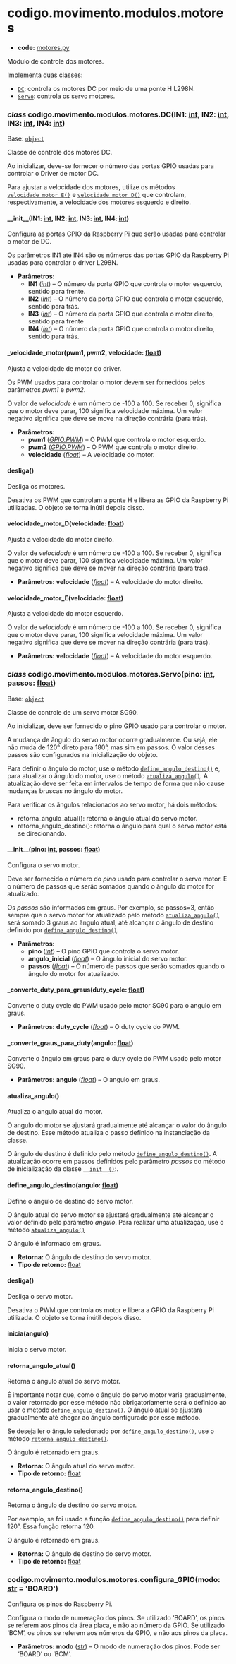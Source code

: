 <a id="codigo-movimento-modulos-motores"></a>

# codigo.movimento.modulos.motores

* **code:**
  [motores.py](../../../../codigo/movimento/modulos/motores.py)

<a id="module-codigo.movimento.modulos.motores"></a>

Módulo de controle dos motores.

Implementa duas classes:

* [`DC`](#codigo.movimento.modulos.motores.DC): controla os motores DC por meio de uma ponte H L298N.
* [`Servo`](#codigo.movimento.modulos.motores.Servo): controla os servo motores.

<a id="codigo.movimento.modulos.motores.DC"></a>

### *class* codigo.movimento.modulos.motores.DC(IN1: [int](https://docs.python.org/3/library/functions.html#int), IN2: [int](https://docs.python.org/3/library/functions.html#int), IN3: [int](https://docs.python.org/3/library/functions.html#int), IN4: [int](https://docs.python.org/3/library/functions.html#int))

Base: [`object`](https://docs.python.org/3/library/functions.html#object)

Classe de controle dos motores DC.

Ao inicializar, deve-se fornecer o número das portas GPIO usadas para controlar o Driver de motor DC.

Para ajustar a velocidade dos motores, utilize os métodos [`velocidade_motor_E()`](#codigo.movimento.modulos.motores.DC.velocidade_motor_E) e [`velocidade_motor_D()`](#codigo.movimento.modulos.motores.DC.velocidade_motor_D)
que controlam, respectivamente, a velocidade dos motores esquerdo e direito.

<a id="codigo.movimento.modulos.motores.DC.__init__"></a>

#### \_\_init_\_(IN1: [int](https://docs.python.org/3/library/functions.html#int), IN2: [int](https://docs.python.org/3/library/functions.html#int), IN3: [int](https://docs.python.org/3/library/functions.html#int), IN4: [int](https://docs.python.org/3/library/functions.html#int))

Configura as portas GPIO da Raspberry Pi que serão usadas para controlar o motor de DC.

Os parâmetros IN1 até IN4 são os números das portas GPIO da Raspberry Pi usadas para controlar o driver L298N.

* **Parâmetros:**
  * **IN1** ([*int*](https://docs.python.org/3/library/functions.html#int)) – O número da porta GPIO que controla o motor esquerdo, sentido para frente.
  * **IN2** ([*int*](https://docs.python.org/3/library/functions.html#int)) – O número da porta GPIO que controla o motor esquerdo, sentido para trás.
  * **IN3** ([*int*](https://docs.python.org/3/library/functions.html#int)) – O número da porta GPIO que controla o motor direito, sentido para frente
  * **IN4** ([*int*](https://docs.python.org/3/library/functions.html#int)) – O número da porta GPIO que controla o motor direito, sentido para trás.

<a id="codigo.movimento.modulos.motores.DC._velocidade_motor"></a>

#### \_velocidade_motor(pwm1, pwm2, velocidade: [float](https://docs.python.org/3/library/functions.html#float))

Ajusta a velocidade de motor do driver.

Os PWM usados para controlar o motor devem ser fornecidos pelos parâmetros *pwm1* e *pwm2*.

O valor de *velocidade* é um número de -100 a 100. Se receber 0, significa que o motor deve parar,
100 significa velocidade máxima. Um valor negativo significa que deve se move na direção
contrária (para trás).

* **Parâmetros:**
  * **pwm1** ([*GPIO.PWM*](codigo.movimento.fake_RPi.RPi.GPIO.md#codigo.movimento.fake_RPi.RPi.GPIO.PWM)) – O PWM que controla o motor esquerdo.
  * **pwm2** ([*GPIO.PWM*](codigo.movimento.fake_RPi.RPi.GPIO.md#codigo.movimento.fake_RPi.RPi.GPIO.PWM)) – O PWM que controla o motor direito.
  * **velocidade** ([*float*](https://docs.python.org/3/library/functions.html#float)) – A velocidade do motor.

<a id="codigo.movimento.modulos.motores.DC.desliga"></a>

#### desliga()

Desliga os motores.

Desativa os PWM que controlam a ponte H e libera as GPIO da Raspberry Pi utilizadas. O objeto se torna
inútil depois disso.

<a id="codigo.movimento.modulos.motores.DC.velocidade_motor_D"></a>

#### velocidade_motor_D(velocidade: [float](https://docs.python.org/3/library/functions.html#float))

Ajusta a velocidade do motor direito.

O valor de *velocidade* é um número de -100 a 100. Se receber 0, significa que o motor deve parar,
100 significa velocidade máxima. Um valor negativo significa que deve se mover na direção
contrária (para trás).

* **Parâmetros:**
  **velocidade** ([*float*](https://docs.python.org/3/library/functions.html#float)) – A velocidade do motor direito.

<a id="codigo.movimento.modulos.motores.DC.velocidade_motor_E"></a>

#### velocidade_motor_E(velocidade: [float](https://docs.python.org/3/library/functions.html#float))

Ajusta a velocidade do motor esquerdo.

O valor de *velocidade* é um número de -100 a 100. Se receber 0, significa que o motor deve parar,
100 significa velocidade máxima. Um valor negativo significa que deve se mover na direção
contrária (para trás).

* **Parâmetros:**
  **velocidade** ([*float*](https://docs.python.org/3/library/functions.html#float)) – A velocidade do motor esquerdo.

<a id="codigo.movimento.modulos.motores.Servo"></a>

### *class* codigo.movimento.modulos.motores.Servo(pino: [int](https://docs.python.org/3/library/functions.html#int), passos: [float](https://docs.python.org/3/library/functions.html#float))

Base: [`object`](https://docs.python.org/3/library/functions.html#object)

Classe de controle de um servo motor SG90.

Ao inicializar, deve ser fornecido o pino GPIO usado para controlar o motor.

A mudança de ângulo do servo motor ocorre gradualmente. Ou sejá, ele não muda de 120° direto
para 180°, mas sim em passos. O valor desses passos são configurados na inicialização do objeto.

Para definir o ângulo do motor, use o método [`define_angulo_destino()`](#codigo.movimento.modulos.motores.Servo.define_angulo_destino) e, para atualizar o ângulo
do motor, use o método [`atualiza_angulo()`](#codigo.movimento.modulos.motores.Servo.atualiza_angulo). A atualização deve ser feita em intervalos de tempo de
forma que não cause mudanças bruscas no ângulo do motor.

Para verificar os ângulos relacionados ao servo motor, há dois métodos:

* retorna_angulo_atual(): retorna o ângulo atual do servo motor.
* retorna_angulo_destino(): retorna o ângulo para qual o servo motor está se direcionando.

<a id="codigo.movimento.modulos.motores.Servo.__init__"></a>

#### \_\_init_\_(pino: [int](https://docs.python.org/3/library/functions.html#int), passos: [float](https://docs.python.org/3/library/functions.html#float))

Configura o servo motor.

Deve ser fornecido o número do *pino* usado para controlar o servo motor. E o número de passos
que serão somados quando o ângulo do motor for atualizado.

Os *passos* são informados em graus. Por exemplo, se passos=3, então sempre que o servo motor
for atualizado pelo método [`atualiza_angulo()`](#codigo.movimento.modulos.motores.Servo.atualiza_angulo) será somado 3 graus ao ângulo atual, até alcançar
o ângulo de destino definido por [`define_angulo_destino()`](#codigo.movimento.modulos.motores.Servo.define_angulo_destino).

* **Parâmetros:**
  * **pino** ([*int*](https://docs.python.org/3/library/functions.html#int)) – O pino GPIO que controla o servo motor.
  * **angulo_inicial** ([*float*](https://docs.python.org/3/library/functions.html#float)) – O ângulo inicial do servo motor.
  * **passos** ([*float*](https://docs.python.org/3/library/functions.html#float)) – O número de passos que serão somados quando o ângulo do motor for atualizado.

<a id="codigo.movimento.modulos.motores.Servo._converte_duty_para_graus"></a>

#### \_converte_duty_para_graus(duty_cycle: [float](https://docs.python.org/3/library/functions.html#float))

Converte o duty cycle do PWM usado pelo motor SG90 para o angulo em graus.

* **Parâmetros:**
  **duty_cycle** ([*float*](https://docs.python.org/3/library/functions.html#float)) – O duty cycle do PWM.

<a id="codigo.movimento.modulos.motores.Servo._converte_graus_para_duty"></a>

#### \_converte_graus_para_duty(angulo: [float](https://docs.python.org/3/library/functions.html#float))

Converte o ângulo em graus para o duty cycle do PWM usado pelo motor SG90.

* **Parâmetros:**
  **angulo** ([*float*](https://docs.python.org/3/library/functions.html#float)) – O angulo em graus.

<a id="codigo.movimento.modulos.motores.Servo.atualiza_angulo"></a>

#### atualiza_angulo()

Atualiza o angulo atual do motor.

O angulo do motor se ajustará gradualmente até alcançar o valor do ângulo de destino. Esse método atualiza
o passo definido na instanciação da classe.

O ângulo de destino é definido pelo método [`define_angulo_destino()`](#codigo.movimento.modulos.motores.Servo.define_angulo_destino). A atualização ocorre em
passos definidos pelo parâmetro *passos* do método de inicialização da classe [`__init__()`](#codigo.movimento.modulos.motores.Servo.__init__):.

<a id="codigo.movimento.modulos.motores.Servo.define_angulo_destino"></a>

#### define_angulo_destino(angulo: [float](https://docs.python.org/3/library/functions.html#float))

Define o ângulo de destino do servo motor.

O ângulo atual do servo motor se ajustará gradualmente até alcançar o valor definido pelo parâmetro *angulo*.
Para realizar uma atualização, use o método [`atualiza_angulo()`](#codigo.movimento.modulos.motores.Servo.atualiza_angulo)

O ângulo é informado em graus.

* **Retorna:**
  O ângulo de destino do servo motor.
* **Tipo de retorno:**
  [float](https://docs.python.org/3/library/functions.html#float)

<a id="codigo.movimento.modulos.motores.Servo.desliga"></a>

#### desliga()

Desliga o servo motor.

Desativa o PWM que controla os motor e libera a GPIO da Raspberry Pi utilizada. O objeto se torna
inútil depois disso.

<a id="codigo.movimento.modulos.motores.Servo.inicia"></a>

#### inicia(angulo)

Inicia o servo motor.

<a id="codigo.movimento.modulos.motores.Servo.retorna_angulo_atual"></a>

#### retorna_angulo_atual()

Retorna o ângulo atual do servo motor.

É importante notar que, como o ângulo do servo motor varia gradualmente, o valor retornado por esse
método não obrigatoriamente será o definido ao usar o método [`define_angulo_destino()`](#codigo.movimento.modulos.motores.Servo.define_angulo_destino). O ângulo atual
se ajustará gradualmente até chegar ao ângulo configurado por esse método.

Se deseja ler o ângulo selecionado por [`define_angulo_destino()`](#codigo.movimento.modulos.motores.Servo.define_angulo_destino), use o método [`retorna_angulo_destino()`](#codigo.movimento.modulos.motores.Servo.retorna_angulo_destino).

O ângulo é retornado em graus.

* **Retorna:**
  O ângulo atual do servo motor.
* **Tipo de retorno:**
  [float](https://docs.python.org/3/library/functions.html#float)

<a id="codigo.movimento.modulos.motores.Servo.retorna_angulo_destino"></a>

#### retorna_angulo_destino()

Retorna o ângulo de destino do servo motor.

Por exemplo, se foi usado a função [`define_angulo_destino()`](#codigo.movimento.modulos.motores.Servo.define_angulo_destino) para definir 120°. Essa função retorna 120.

O ângulo é retornado em graus.

* **Retorna:**
  O ângulo de destino do servo motor.
* **Tipo de retorno:**
  [float](https://docs.python.org/3/library/functions.html#float)

<a id="codigo.movimento.modulos.motores.configura_GPIO"></a>

### codigo.movimento.modulos.motores.configura_GPIO(modo: [str](https://docs.python.org/3/library/stdtypes.html#str) = 'BOARD')

Configura os pinos do Raspberry Pi.

Configura o modo de numeração dos pinos. Se utilizado ‘BOARD’, os pinos se referem aos pinos da área
placa, e não ao número da GPIO. Se utilizado ‘BCM’, os pinos se referem aos números da GPIO, e não aos pinos
da placa.

* **Parâmetros:**
  **modo** ([*str*](https://docs.python.org/3/library/stdtypes.html#str)) – O modo de numeração dos pinos. Pode ser ‘BOARD’ ou ‘BCM’.
